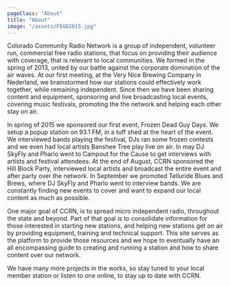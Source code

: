 ```yaml
---
pageClass: "About"
title: "About"
image: "/assets/FDGD2015.jpg"
---
```


Colorado Community Radio Network is a group of independent, volunteer run, commercial free radio stations, that focus on providing their audience with coverage, that is relevant to local communities. We formed in the spring of 2013, united by our battle against the corporate domination of the air waves. At our first meeting, at the Very Nice Brewing Company in Nederland, we brainstormed how our stations could effectively work together, while remaining independent. Since then we have been sharing content and equipment, sponsoring and live broadcasting local events, covering music festivals, promoting the the network and helping each other stay on air.

In spring of 2015 we sponsored our first event, Frozen Dead Guy Days. We setup a popup station on 93.1 FM, in a tuff shed at the heart of the event. We interviewed bands playing the festival, DJs ran some frozen contests and we even had local artists Banshee Tree play live on air. In may DJ SkyFly and Pharlo went to Campout for the Cause to get interviews with artists and festival attendees. At the end of August, CCRN sponsored the Hill Block Party, interviewed local artists and broadcast the entire event and after party over the network. In September we promoted Telluride Blues and Brews, where DJ SkyFly and Pharlo went to interview bands. We are constantly finding new events to cover and want to expand our local content as much as possible.

One major goal of CCRN, is to spread micro independent radio, throughout the state and beyond. Part of that goal is to consolidate information for those interested in starting new stations, and helping new stations get on air by providing equipment, training and technical support. This site serves as the platform to provide those resources and we hope to eventually have an all encompassing guide to creating and running a station and how to share content over our network.

We have many more projects in the works, so stay tuned to your local member station or listen to one online, to stay up to date with CCRN.
